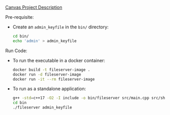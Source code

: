 [Canvas Project Description](https://canvas.sfu.ca/courses/88624/pages/bibifi-build-it-break-it-fix-it)


Pre-requisite:

- Create an `admin_keyfile` in the `bin/` directory:
    
    ```bash
    cd bin/
    echo 'admin' > admin_keyfile
    ```
    
Run Code:

- To run the executable in a docker container:

    ```bash
    docker build -t fileserver-image .
    docker run -d fileserver-image
    docker run -it --rm fileserver-image
    ```

- To run as a standalone application:

    ```bash
    g++ -std=c++17 -O2 -I include -o bin/fileserver src/main.cpp src/shell.cpp src/fs_utils.cpp
    cd bin
    ./fileserver admin_keyfile
    ```



